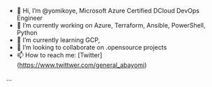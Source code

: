 - 👋 Hi, I’m @yomikoye, Microsoft Azure Certified DCloud DevOps Engineer
- 🔭 I’m currently working on Azure, Terraform, Ansible, PowerShell, Python
- 🌱 I’m currently learning GCP, 
- 💞️ I’m looking to collaborate on .opensource projects
- 📫 How to reach me: [Twitter] (https://www.twittwer.com/general_abayomi)

...

<!---
yomikoye/yomikoye is a ✨ special ✨ repository because its `README.md` (this file) appears on your GitHub profile.
You can click the Preview link to take a look at your changes.
--->
